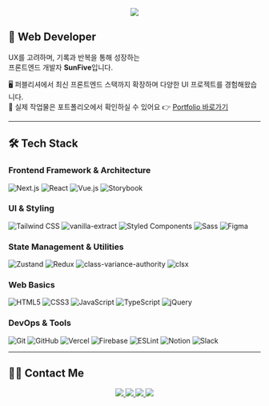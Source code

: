 <!-- 상단 배너 -->
<p align="center">
   <img src="https://capsule-render.vercel.app/api?type=venom&height=200&text=SunFive&fontSize=70&color=0:6750a4,100:b678c4&stroke=222" />
</p>

## 💼 Web Developer


UX를 고려하며, 기록과 반복을 통해 성장하는  
프론트엔드 개발자 **SunFive**입니다.

🖥 퍼블리셔에서 최신 프론트엔드 스택까지 확장하며 다양한 UI 프로젝트를 경험해왔습니다.  
📌 실제 작업물은 포트폴리오에서 확인하실 수 있어요
👉 [Portfolio 바로가기](https://sunfivemin.github.io/coding/)

---

## 🛠️ Tech Stack

### Frontend Framework & Architecture
![Next.js](https://img.shields.io/badge/-Next.js-000000?style=flat&logo=nextdotjs&logoColor=white)
![React](https://img.shields.io/badge/-React-61DAFB?style=flat&logo=react&logoColor=black)
![Vue.js](https://img.shields.io/badge/-Vue.js-4FC08D?style=flat&logo=vuedotjs&logoColor=white)
![Storybook](https://img.shields.io/badge/-Storybook-FF4785?style=flat&logo=storybook&logoColor=white)


### UI & Styling
![Tailwind CSS](https://img.shields.io/badge/-TailwindCSS-06B6D4?style=flat&logo=tailwindcss&logoColor=white)
![vanilla-extract](https://img.shields.io/badge/-vanilla--extract-5E81AC?style=flat&logo=data:image/svg+xml;base64,PHN2ZyBmaWxsPSIjZmZmIiB4bWxucz0iaHR0cDovL3d3dy53My5vcmcvMjAwMC9zdmciIHdpZHRoPSIyMCIgaGVpZ2h0PSIyMCI+PHJlY3Qgd2lkdGg9IjIwIiBoZWlnaHQ9IjIwIiBmaWxsPSIjNWI4MGYzIiByeD0iNCIvPjwvc3ZnPg==&logoColor=white)
![Styled Components](https://img.shields.io/badge/-Styled--Components-DB7093?style=flat&logo=styled-components&logoColor=white)
![Sass](https://img.shields.io/badge/-Sass-CC6699?style=flat&logo=sass&logoColor=white)
![Figma](https://img.shields.io/badge/-Figma-F24E1E?style=flat&logo=figma&logoColor=white)


### State Management & Utilities
![Zustand](https://img.shields.io/badge/-Zustand-000000?style=flat&logo=Zustand&logoColor=white)
![Redux](https://img.shields.io/badge/-Redux-764ABC?style=flat&logo=redux&logoColor=white)
![class-variance-authority](https://img.shields.io/badge/-CVA-000000?style=flat&logo=css3&logoColor=white)
![clsx](https://img.shields.io/badge/-clsx-333333?style=flat&logo=csswizardry&logoColor=white)


### Web Basics
![HTML5](https://img.shields.io/badge/-HTML5-E34F26?style=flat&logo=html5&logoColor=white)
![CSS3](https://img.shields.io/badge/-CSS3-1572B6?style=flat&logo=css3&logoColor=white)
![JavaScript](https://img.shields.io/badge/-JavaScript-F7DF1E?style=flat&logo=javascript&logoColor=black)
![TypeScript](https://img.shields.io/badge/-TypeScript-3178C6?style=flat&logo=typescript&logoColor=white)
![jQuery](https://img.shields.io/badge/-jQuery-0769AD?style=flat&logo=jquery&logoColor=white)


### DevOps & Tools
![Git](https://img.shields.io/badge/-Git-F05032?style=flat&logo=git&logoColor=white)
![GitHub](https://img.shields.io/badge/-GitHub-181717?style=flat&logo=github&logoColor=white)
![Vercel](https://img.shields.io/badge/-Vercel-000000?style=flat&logo=vercel&logoColor=white)
![Firebase](https://img.shields.io/badge/-Firebase-FFCA28?style=flat&logo=firebase&logoColor=black)
![ESLint](https://img.shields.io/badge/-ESLint-4B32C3?style=flat&logo=eslint&logoColor=white)
![Notion](https://img.shields.io/badge/-Notion-000000?style=flat&logo=notion&logoColor=white)
![Slack](https://img.shields.io/badge/-Slack-4A154B?style=flat&logo=slack&logoColor=white)

---

## 🙋‍♂️ Contact Me

<p align="center">
  <a href="mailto:sunfivemin@gmail.com" tabindex="-1">
    <img src="https://img.shields.io/badge/-Gmail-EA4335?style=flat&logo=gmail&logoColor=white" />
  </a>
  <a href="https://seonohblog.netlify.app/" target="_blank" rel="noopener noreferrer" tabindex="-1">
    <img src="https://img.shields.io/badge/-Blog-00C7AE?style=flat&logo=netlify&logoColor=white" />
  </a>
  <a href="https://github.com/sunfivemin" target="_blank" rel="noopener noreferrer" tabindex="-1">
    <img src="https://img.shields.io/badge/-GitHub-181717?style=flat&logo=github&logoColor=white" />
  </a>
  <a href="https://sunfivemin.github.io/coding/" target="_blank" rel="noopener noreferrer" tabindex="-1">
    <img src="https://img.shields.io/badge/-Portfolio-24292F?style=flat&logo=githubpages&logoColor=white" />
  </a>
</p>
